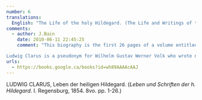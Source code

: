 ```yaml
---
number: 6
translations:
  English: "The Life of the holy Hildegard. (The Life and Writings of the holy Hildegard...) [Trans. J. Bain]"
comments:
  - author: J.Bain
    date: 2010-06-11 22:45:25
    comment: "This biography is the first 26 pages of a volume entitled: <em>Leben und Schriften der heiligen Hildegard</em>, Vol. I, which is the eighth volume in the collection <em>Sammlung der vorzüglichsten mystischen Schriften aller katholischen Völker.</em> Regensburg: G. Joseph Manz, 1854.

Ludwig Clarus is a pseudonym for Wilhelm Gustav Werner Volk who wrote numerous lives of saints."
urls:
  - https://books.google.ca/books?id=wh89AAAAcAAJ 
---
```


LUDWIG CLARUS, Leben der heiligen Hildegard. (<em>Leben und Schriften der h. Hildegard.</em> I. Regensburg, 1854. 8vo. pp.  1-26.)
